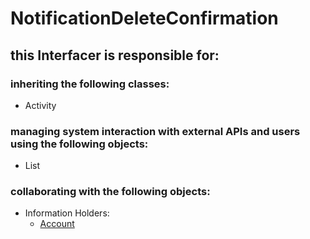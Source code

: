# NotificationDeleteConfirmation
## this Interfacer is responsible for: 
### inheriting the following classes: 
* Activity
### managing system interaction with external APIs and users using the following objects: 
* List<MessageReference>
### collaborating with the following objects: 
* Information Holders: 
	* [Account](../InformationHolders/Account.md) 
